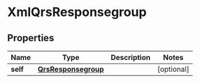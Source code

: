

# XmlQrsResponsegroup


## Properties

| Name | Type | Description | Notes |
|------------ | ------------- | ------------- | -------------|
|**self** | [**QrsResponsegroup**](QrsResponsegroup.md) |  |  [optional] |



